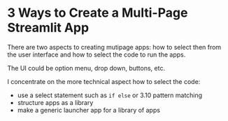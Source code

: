 # 3 Ways to Create a Multi-Page Streamlit App

There are two aspects to creating mutipage apps: how to select then from the user interface and how to select the code to run the apps.

The UI could be option menu, drop down, buttons, etc.

I concentrate on the more technical aspect how to select the code:

 - use a select statement such as `if else` or 3.10 pattern matching
 - structure apps as a library 
 - make a generic launcher app for a library of apps

